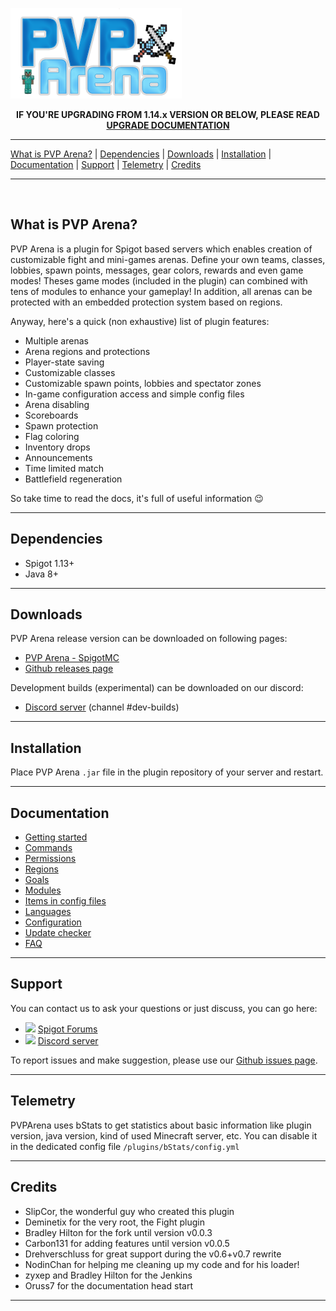 ![PVP-Arena](doc/images/logo.png)

<p align="center">
    <b>
        IF YOU'RE UPGRADING FROM 1.14.x VERSION OR BELOW, PLEASE READ 
        <a href="doc/update-version.md">UPGRADE DOCUMENTATION</a>
    </b>
</p>

***
[What is PVP Arena?](#What-is-PVP-Arena?) | [Dependencies](#Dependencies) | [Downloads](#Downloads) | 
[Installation](#Installation) | [Documentation](#Documentation) | [Support](#Support) | 
[Telemetry](#Telemetry) | [Credits](#Credits)
***
<br>

## What is PVP Arena?

PVP Arena is a plugin for Spigot based servers which enables creation of customizable fight and mini-games arenas.
Define your own teams, classes, lobbies, spawn points, messages, gear colors, rewards and even game modes!
Theses game modes (included in the plugin) can combined with tens of modules to enhance your gameplay!
In addition, all arenas can be protected with an embedded protection system based on regions.

Anyway, here's a quick (non exhaustive) list of plugin features:
- Multiple arenas
- Arena regions and protections
- Player-state saving
- Customizable classes
- Customizable spawn points, lobbies and spectator zones
- In-game configuration access and simple config files
- Arena disabling
- Scoreboards
- Spawn protection
- Flag coloring
- Inventory drops
- Announcements
- Time limited match
- Battlefield regeneration

So take time to read the docs, it's full of useful information 😉
***

## Dependencies

- Spigot 1.13+
- Java 8+

***

## Downloads

PVP Arena release version can be downloaded on following pages:
- [PVP Arena - SpigotMC](https://www.spigotmc.org/resources/pvp-arena.16584/)
- [Github releases page](https://github.com/Eredrim/pvparena/releases)

Development builds (experimental) can be downloaded on our discord:
- [Discord server](https://discord.gg/a8NhSsXKVQ) (channel #dev-builds)

***

## Installation

Place PVP Arena `.jar` file in the plugin repository of your server and restart. 

***

## Documentation

- [Getting started](doc/getting-started.md)
- [Commands](doc/commands.md)
- [Permissions](doc/permissions.md)
- [Regions](doc/regions.md)
- [Goals](doc/goals.md)
- [Modules](doc/modules.md)
- [Items in config files](doc/items.md)
- [Languages](doc/languages.md)
- [Configuration](doc/configuration.md)
- [Update checker](doc/update-checker.md)
- [FAQ](doc/faq.md)

***

## Support

You can contact us to ask your questions or just discuss, you can go here:
- <img src="https://www.spigotmc.org/favicon.ico" height="16"></img> [Spigot Forums](https://www.spigotmc.org/threads/pvp-arena.113406/)
- <img src="https://discord.com/assets/07dca80a102d4149e9736d4b162cff6f.ico" height="16"></img> [Discord server](https://discord.gg/a8NhSsXKVQ)

To report issues and make suggestion, please use our [Github issues page](https://github.com/Eredrim/pvparena/issues).

***

## Telemetry

PVPArena uses bStats to get statistics about basic information like plugin version, java version,
kind of used Minecraft server, etc. You can disable it in the dedicated config file `/plugins/bStats/config.yml`

***

## Credits

- SlipCor, the wonderful guy who created this plugin
- Deminetix for the very root, the Fight plugin
- Bradley Hilton for the fork until version v0.0.3
- Carbon131 for adding features until version v0.0.5
- Drehverschluss for great support during the v0.6+v0.7 rewrite
- NodinChan for helping me cleaning up my code and for his loader!
- zyxep and Bradley Hilton for the Jenkins
- Oruss7 for the documentation head start

***
